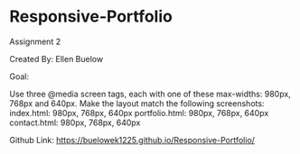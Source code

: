 # Responsive-Portfolio
Assignment 2

Created By: Ellen Buelow

Goal: 

Use three @media screen tags, each with one of these max-widths: 980px, 768px and 640px.
    Make the layout match the following screenshots:
        index.html: 980px, 768px, 640px
        portfolio.html: 980px, 768px, 640px
        contact.html: 980px, 768px, 640px

Github Link: https://buelowek1225.github.io/Responsive-Portfolio/